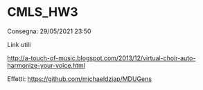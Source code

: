 # CMLS_HW3

Consegna: 29/05/2021 23:50

Link utili

http://a-touch-of-music.blogspot.com/2013/12/virtual-choir-auto-harmonize-your-voice.html

Effetti:
https://github.com/michaeldzjap/MDUGens

